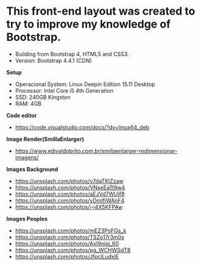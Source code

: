 This front-end layout was created to try to improve my knowledge of Bootstrap.
====================================
* Building from Bootstrap 4, HTML5 and CSS3.
* Version: Bootstrap 4.4.1 (CDN)

**Setup**
* Operacional System: Linux Deepin Edition 15.11 Desktop
* Processor: Intel Core i5 4th Generation
* SSD: 240GB Kingston
* RAM: 4GB

**Code editor**
* https://code.visualstudio.com/docs/?dv=linux64_deb

**Image Render(SmillaEnlarger)**
* https://www.edivaldobrito.com.br/smillaenlarger-redimensionar-imagens/

**Images Background**

* https://unsplash.com/photos/v7daTKlZzaw
* https://unsplash.com/photos/VNseEaTt9w4
* https://unsplash.com/photos/aEJVd7WUjf8
* https://unsplash.com/photos/yDmIfiWAnF4
* https://unsplash.com/photos/j-i4X5KFPAw

**Images Peoples**
* https://unsplash.com/photos/mEZ3PoFGs_k
* https://unsplash.com/photos/TSZo17r3m0s
* https://unsplash.com/photos/AxI9niqj_60
* https://unsplash.com/photos/pg_WCHWSdT8
* https://unsplash.com/photos/JfpclLudxlE